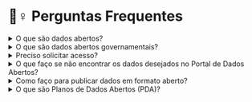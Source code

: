 # 🤷♀ Perguntas Frequentes

<details>

<summary>O que são dados abertos?</summary>

Qualquer dado que pode ser livremente utilizado, reutilizado e redistribuído por qualquer cidadão.

</details>

<details>

<summary>O que são dados abertos governamentais?</summary>

São os dados produzidos ou custodiados pelo governo.

[Saiba mais.](../bem-vindos/o-que-sao-dados-abertos-governamentais.md)

</details>

<details>

<summary>Preciso solicitar acesso?</summary>

Não, basta acessar o [Portal de Dados Abertos do Estado de Santa Catarina.](https://dados.sc.gov.br/)

</details>

<details>

<summary>O que faço se não encontrar os dados desejados no Portal de Dados Abertos?</summary>

Caso não encontre os dados em formato aberto é possível realizar um pedido de acesso à informação pela Ouvidoria-Geral do Estado de Santa Catarina, [http://ouvidoria.sc.gov.br/cidadao\_lai.php](http://ouvidoria.sc.gov.br/cidadao\_lai.php)

</details>

<details>

<summary>Como faço para publicar dados em formato aberto?</summary>

Entre em contato com Gerência de Transparência e Dados Abertos da Controladoria-Geral do Estado.

&#x20;📧 gedad@cge.sc.gov.br&#x20;

📞 (48) 3665-2406&#x20;

</details>

<details>

<summary>O que são Planos de Dados Abertos (PDA)?</summary>

São os planejamentos dos órgãos de quais conjuntos de dados e quando estes serão disponibilizados em formato aberto.

</details>



